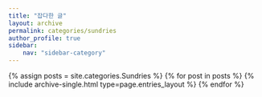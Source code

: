 ```yaml
---
title: "잡다한 글"
layout: archive
permalink: categories/sundries
author_profile: true
sidebar:
    nav: "sidebar-category"
---
```



{% assign posts = site.categories.Sundries %}
{% for post in posts %} {% include archive-single.html type=page.entries_layout %} {% endfor %}
